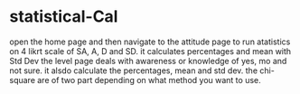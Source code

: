 # statistical-Cal
open the home page and then navigate to the attitude page to run atatistics on 4 likrt scale of SA, A, D and SD. it calculates percentages and mean with Std Dev
the level page deals with awareness or knowledge of yes, mo and not sure. it alsdo calculate the percentages, mean and std dev.
the chi-square are of two part depending on what method you want to use.
